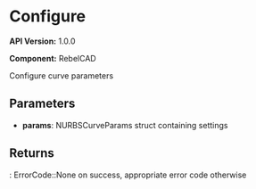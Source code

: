# Configure

**API Version:** 1.0.0

**Component:** RebelCAD

Configure curve parameters

## Parameters

- **params**: NURBSCurveParams struct containing settings

## Returns

: ErrorCode::None on success, appropriate error code otherwise

